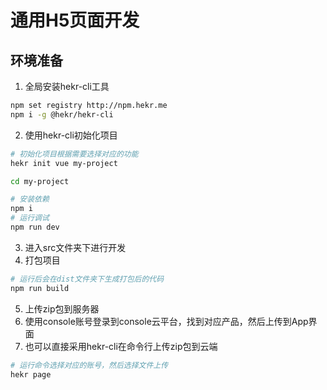 # 通用H5页面开发

## 环境准备
1. 全局安装hekr-cli工具

```bash
npm set registry http://npm.hekr.me
npm i -g @hekr/hekr-cli
```
2. 使用hekr-cli初始化项目

```bash
# 初始化项目根据需要选择对应的功能
hekr init vue my-project

cd my-project

# 安装依赖
npm i
# 运行调试
npm run dev
```
3. 进入src文件夹下进行开发
4. 打包项目

```bash
# 运行后会在dist文件夹下生成打包后的代码
npm run build
```
5. 上传zip包到服务器
  1. 使用console账号登录到console云平台，找到对应产品，然后上传到App界面
  2. 也可以直接采用hekr-cli在命令行上传zip包到云端
  
  ```bash
  # 运行命令选择对应的账号，然后选择文件上传
  hekr page
  ```
